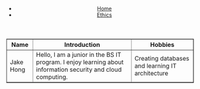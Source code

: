 </html 
<head>
    <meta charset="UTF-8">
    <meta name="viewport" content="width=device-width, initial-scale=1.0">
    <title>Jake Hong's Website</title>
    <link rel="stylesheet" href="styles.css"> 
</head>
<body>
    <header>
        <nav>
            <ul>
                <li><a href="index.html">Home</a></li>
                <li><a href="ethics.html">Ethics</a></li>
            </ul>
        </nav>
    </header>
    <main>
        <table border="1">
            <tr>
                <th>Name</th>
                <th>Introduction</th>
                <th>Hobbies</th>
            </tr>
            <tr>
                <td>Jake Hong</td>
                <td>Hello, I am a junior in the BS IT program. I enjoy learning about information security and cloud computing.</td>
                <td>Creating databases and learning IT architecture</td>
            </tr>
        </table>
    </main>





